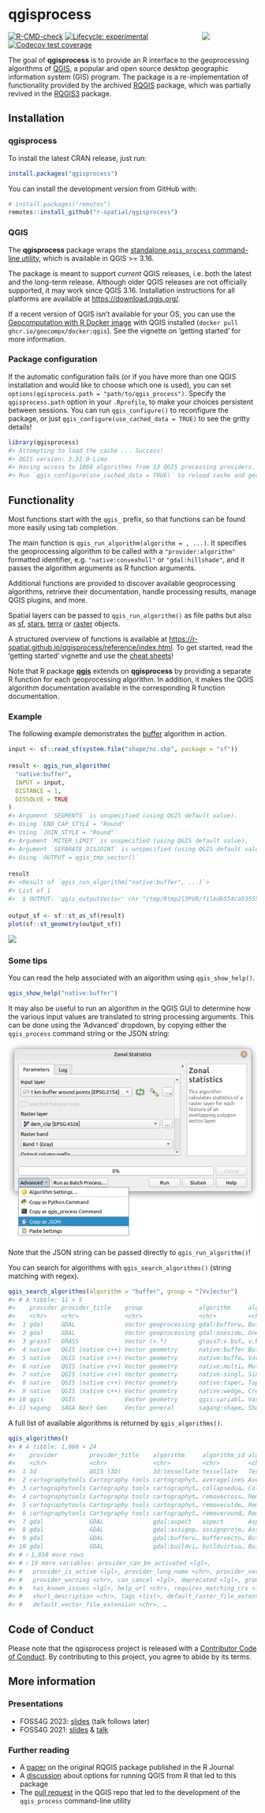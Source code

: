 
<!-- README.md is generated from README.Rmd. Please edit that file -->

# qgisprocess

<img src="man/figures/qgisprocess.svg" align="right" hspace="10" vspace="0" width="20%">

<!-- badges: start -->

[![R-CMD-check](https://github.com/r-spatial/qgisprocess/actions/workflows/R-CMD-check.yaml/badge.svg)](https://github.com/r-spatial/qgisprocess/actions/workflows/R-CMD-check.yaml)
[![Lifecycle:
experimental](https://img.shields.io/badge/lifecycle-experimental-orange.svg)](https://lifecycle.r-lib.org/articles/stages.html#experimental)
[![Codecov test
coverage](https://codecov.io/gh/r-spatial/qgisprocess/branch/main/graph/badge.svg)](https://app.codecov.io/gh/r-spatial/qgisprocess/tree/main)
<!-- badges: end -->

The goal of **qgisprocess** is to provide an R interface to the
geoprocessing algorithms of [QGIS](https://qgis.org/en/site/), a popular
and open source desktop geographic information system (GIS) program. The
package is a re-implementation of functionality provided by the archived
[RQGIS](https://cran.r-project.org/package=RQGIS) package, which was
partially revived in the [RQGIS3](https://github.com/r-spatial/RQGIS3)
package.

## Installation

### qgisprocess

To install the latest CRAN release, just run:

``` r
install.packages("qgisprocess")
```

You can install the development version from GitHub with:

``` r
# install.packages("remotes")
remotes::install_github("r-spatial/qgisprocess")
```

### QGIS

The **qgisprocess** package wraps the [standalone `qgis_process`
command-line
utility](https://docs.qgis.org/latest/en/docs/user_manual/processing/standalone.html),
which is available in QGIS \>= 3.16.

The package is meant to support *current* QGIS releases, i.e. both the
latest and the long-term release. Although older QGIS releases are not
officially supported, it may work since QGIS 3.16. Installation
instructions for all platforms are available at
<https://download.qgis.org/>.

If a recent version of QGIS isn’t available for your OS, you can use the
[Geocomputation with R Docker
image](https://github.com/geocompx/docker/pkgs/container/docker) with
QGIS installed (`docker pull ghcr.io/geocompx/docker:qgis`). See the
vignette on ‘getting started’ for more information.

### Package configuration

If the automatic configuration fails (or if you have more than one QGIS
installation and would like to choose which one is used), you can set
`options(qgisprocess.path = "path/to/qgis_process")`. Specify the
`qgisprocess.path` option in your `.Rprofile`, to make your choices
persistent between sessions. You can run `qgis_configure()` to
reconfigure the package, or just
`qgis_configure(use_cached_data = TRUE)` to see the gritty details!

``` r
library(qgisprocess)
#> Attempting to load the cache ... Success!
#> QGIS version: 3.32.0-Lima
#> Having access to 1868 algorithms from 13 QGIS processing providers.
#> Run `qgis_configure(use_cached_data = TRUE)` to reload cache and get more details.
```

## Functionality

Most functions start with the `qgis_` prefix, so that functions can be
found more easily using tab completion.

The main function is `qgis_run_algorithm(algorithm = , ...)`. It
specifies the geoprocessing algorithm to be called with a
`"provider:algorithm"` formatted identifier, e.g. `"native:convexhull"`
or `"gdal:hillshade"`, and it passes the algorithm arguments as R
function arguments.

Additional functions are provided to discover available geoprocessing
algorithms, retrieve their documentation, handle processing results,
manage QGIS plugins, and more.

Spatial layers can be passed to `qgis_run_algorithm()` as file paths but
also as [sf](https://r-spatial.github.io/sf/),
[stars](https://r-spatial.github.io/stars/),
[terra](https://rspatial.github.io/terra/) or
[raster](https://cran.r-project.org/package=raster) objects.

A structured overview of functions is available at
<https://r-spatial.github.io/qgisprocess/reference/index.html>. To get
started, read the ‘getting started’ vignette and use the [cheat
sheets](https://r-spatial.github.io/qgisprocess/articles/)!

Note that R package
[**qgis**](https://github.com/JanCaha/r_package_qgis) extends on
**qgisprocess** by providing a separate R function for each
geoprocessing algorithm. In addition, it makes the QGIS algorithm
documentation available in the corresponding R function documentation.

### Example

The following example demonstrates the
[buffer](https://docs.qgis.org/latest/en/docs/user_manual/processing_algs/qgis/vectorgeometry.html#buffer)
algorithm in action.

``` r
input <- sf::read_sf(system.file("shape/nc.shp", package = "sf"))

result <- qgis_run_algorithm(
  "native:buffer",
  INPUT = input,
  DISTANCE = 1,
  DISSOLVE = TRUE
)
#> Argument `SEGMENTS` is unspecified (using QGIS default value).
#> Using `END_CAP_STYLE = "Round"`
#> Using `JOIN_STYLE = "Round"`
#> Argument `MITER_LIMIT` is unspecified (using QGIS default value).
#> Argument `SEPARATE_DISJOINT` is unspecified (using QGIS default value).
#> Using `OUTPUT = qgis_tmp_vector()`

result
#> <Result of `qgis_run_algorithm("native:buffer", ...)`>
#> List of 1
#>  $ OUTPUT: 'qgis_outputVector' chr "/tmp/Rtmp2l3PUR/filedb554ca93555/filedb55b758604.gpkg"

output_sf <- sf::st_as_sf(result)
plot(sf::st_geometry(output_sf))
```

<img src="man/figures/README-buffer-1.png" width="60%" />

### Some tips

You can read the help associated with an algorithm using
`qgis_show_help()`.

``` r
qgis_show_help("native:buffer")
```

It may also be useful to run an algorithm in the QGIS GUI to determine
how the various input values are translated to string processing
arguments. This can be done using the ‘Advanced’ dropdown, by copying
either the `qgis_process` command string or the JSON string:

![](man/figures/copy_as_json.png)

Note that the JSON string can be passed directly to
`qgis_run_algorithm()`!

You can search for algorithms with `qgis_search_algorithms()` (string
matching with regex).

``` r
qgis_search_algorithms(algorithm = "buffer", group = "[Vv]ector")
#> # A tibble: 11 × 5
#>    provider provider_title    group                algorithm     algorithm_title
#>    <chr>    <chr>             <chr>                <chr>         <chr>          
#>  1 gdal     GDAL              Vector geoprocessing gdal:bufferv… Buffer vectors 
#>  2 gdal     GDAL              Vector geoprocessing gdal:oneside… One side buffer
#>  3 grass7   GRASS             Vector (v.*)         grass7:v.buf… v.buffer       
#>  4 native   QGIS (native c++) Vector geometry      native:buffer Buffer         
#>  5 native   QGIS (native c++) Vector geometry      native:buffe… Variable width…
#>  6 native   QGIS (native c++) Vector geometry      native:multi… Multi-ring buf…
#>  7 native   QGIS (native c++) Vector geometry      native:singl… Single sided b…
#>  8 native   QGIS (native c++) Vector geometry      native:taper… Tapered buffers
#>  9 native   QGIS (native c++) Vector geometry      native:wedge… Create wedge b…
#> 10 qgis     QGIS              Vector geometry      qgis:variabl… Variable dista…
#> 11 sagang   SAGA Next Gen     Vector general       sagang:shape… Shapes buffer
```

A full list of available algorithms is returned by `qgis_algorithms()`.

``` r
qgis_algorithms()
#> # A tibble: 1,868 × 24
#>    provider         provider_title    algorithm     algorithm_id algorithm_title
#>    <chr>            <chr>             <chr>         <chr>        <chr>          
#>  1 3d               QGIS (3D)         3d:tessellate tessellate   Tessellate     
#>  2 cartographytools Cartography tools cartographyt… averagelines Average linest…
#>  3 cartographytools Cartography tools cartographyt… collapsedua… Collapse dual …
#>  4 cartographytools Cartography tools cartographyt… removecross… Remove cross r…
#>  5 cartographytools Cartography tools cartographyt… removeculde… Remove cul-de-…
#>  6 cartographytools Cartography tools cartographyt… removeround… Remove roundab…
#>  7 gdal             GDAL              gdal:aspect   aspect       Aspect         
#>  8 gdal             GDAL              gdal:assignp… assignproje… Assign project…
#>  9 gdal             GDAL              gdal:bufferv… buffervecto… Buffer vectors 
#> 10 gdal             GDAL              gdal:buildvi… buildvirtua… Build virtual …
#> # ℹ 1,858 more rows
#> # ℹ 19 more variables: provider_can_be_activated <lgl>,
#> #   provider_is_active <lgl>, provider_long_name <chr>, provider_version <chr>,
#> #   provider_warning <chr>, can_cancel <lgl>, deprecated <lgl>, group <chr>,
#> #   has_known_issues <lgl>, help_url <chr>, requires_matching_crs <lgl>,
#> #   short_description <chr>, tags <list>, default_raster_file_extension <chr>,
#> #   default_vector_file_extension <chr>, …
```

## Code of Conduct

Please note that the qgisprocess project is released with a [Contributor
Code of
Conduct](https://r-spatial.github.io/qgisprocess/CODE_OF_CONDUCT.html).
By contributing to this project, you agree to abide by its terms.

## More information

### Presentations

- FOSS4G 2023:
  [slides](https://florisvdh.github.io/foss4g-2023-qgisprocess/) (talk
  follows later)
- FOSS4G 2021:
  [slides](https://dewey.dunnington.ca/slides/qgisprocess2021/) &
  [talk](https://www.youtube.com/watch?v=iA0OQ2Icn6Y&t=1912s)

### Further reading

- A
  [paper](https://journal.r-project.org/archive/2017/RJ-2017-067/index.html)
  on the original RQGIS package published in the R Journal
- A [discussion](https://github.com/r-spatial/discuss/issues/41) about
  options for running QGIS from R that led to this package
- The [pull request](https://github.com/qgis/QGIS/pull/34617) in the
  QGIS repo that led to the development of the `qgis_process`
  command-line utility
